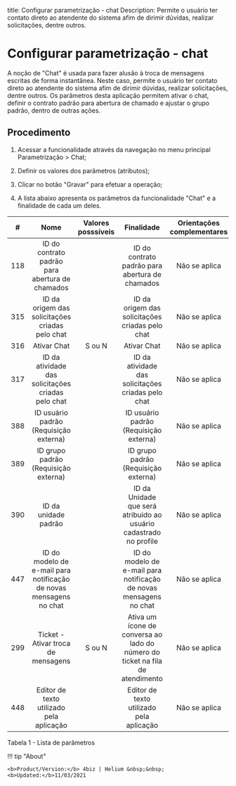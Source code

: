 title: Configurar parametrização - chat
Description: Permite o usuário ter contato direto ao atendente do sistema afim de dirimir dúvidas, realizar solicitações, dentre outros.
# Configurar parametrização - chat

A noção de "Chat" é usada para fazer alusão à troca de mensagens escritas de
forma instantânea. Neste caso, permite o usuário ter contato direto ao atendente
do sistema afim de dirimir dúvidas, realizar solicitações, dentre outros. Os
parâmetros desta aplicação permitem ativar o chat, definir o contrato padrão
para abertura de chamado e ajustar o grupo padrão, dentro de outras ações.

Procedimento
----------------

1.  Acessar a funcionalidade através da navegação no menu principal
    Parametrização \> Chat;

2.  Definir os valores dos parâmetros (atributos);

3.  Clicar no botão "Gravar" para efetuar a operação;

4.  A lista abaixo apresenta os parâmetros da funcionalidade "Chat" e a
    finalidade de cada um deles.

|  #  |                        Nome                        | Valores posssíveis |                             Finalidade                            | Orientações complementares |
|:---:|:--------------------------------------------------:|:------------------:|:-----------------------------------------------------------------:|:--------------------------:|
| 118 |   ID do contrato padrão para abertura de chamados  |                    |          ID do contrato padrão para abertura de chamados          |        Não se aplica       |
| 315 |   ID da origem das solicitações criadas pelo chat  |                    |          ID da origem das solicitações criadas pelo chat          |        Não se aplica       |
| 316 |                     Ativar Chat                    |       S ou N       |                            Ativar Chat                            |        Não se aplica       |
| 317 | ID da atividade das solicitações criadas pelo chat |                    |         ID da atividade das solicitações criadas pelo chat        |        Não se aplica       |
| 388 |       ID usuário padrão (Requisição externa)       |                    |               ID usuário padrão (Requisição externa)              |        Não se aplica       |
| 389 |        ID grupo padrão (Requisição externa)        |                    |                ID grupo padrão (Requisição externa)               |        Não se aplica       |
| 390 |                ID da unidade padrão                |                    | ID da Unidade que será atribuido ao usuário cadastrado no profile |        Não se aplica       |
| 447 |  ID do modelo de e-mail para notificação de novas mensagens no chat |                    | ID do modelo de e-mail para notificação de novas mensagens no chat |        Não se aplica       |
| 299 |     Ticket - Ativar troca de mensagens             |       S ou N       | Ativa um ícone de conversa ao lado do número do ticket na fila de atendimento |        Não se aplica       |
| 448 |    Editor de texto utilizado pela aplicação        |                    | Editor de texto utilizado pela aplicação |        Não se aplica       |


Tabela 1 - Lista de parâmetros

!!! tip "About"

    <b>Product/Version:</b> 4biz | Helium &nbsp;&nbsp;
    <b>Updated:</b>11/03/2021
